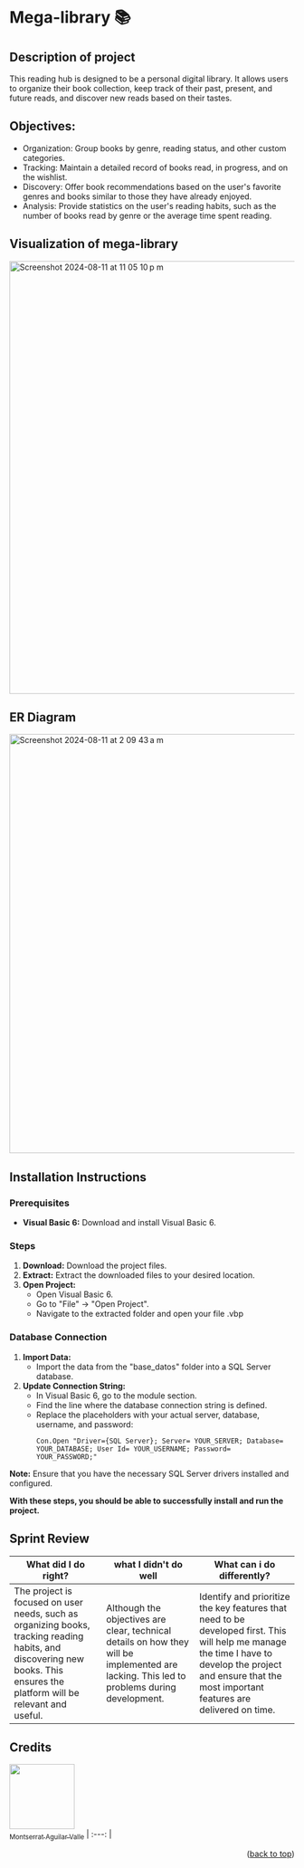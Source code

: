 # Mega-library 📚

## Description of project
This reading hub is designed to be a personal digital library. It allows users to organize their book collection, keep track of their past, present, and future reads, and discover new reads based on their tastes.

## Objectives:

- Organization: Group books by genre, reading status, and other custom categories.
- Tracking: Maintain a detailed record of books read, in progress, and on the wishlist.
- Discovery: Offer book recommendations based on the user's favorite genres and books similar to those they have already enjoyed.
- Analysis: Provide statistics on the user's reading habits, such as the number of books read by genre or the average time spent reading.

## Visualization of mega-library

<img width="765" alt="Screenshot 2024-08-11 at 11 05 10 p m" src="https://github.com/user-attachments/assets/c962fb72-08de-420f-8cea-22e496efc0fb">

## ER Diagram

<img width="741" alt="Screenshot 2024-08-11 at 2 09 43 a m" src="https://github.com/user-attachments/assets/bc6bf22f-00e1-4614-b166-9ff7445866d5">

## Installation Instructions

### Prerequisites
* **Visual Basic 6:** Download and install Visual Basic 6.

### Steps
1. **Download:** Download the project files.
2. **Extract:** Extract the downloaded files to your desired location.
3. **Open Project:**
   * Open Visual Basic 6.
   * Go to "File" -> "Open Project".
   * Navigate to the extracted folder and open your file .vbp

### Database Connection
1. **Import Data:**
   * Import the data from the "base_datos" folder into a SQL Server database.
2. **Update Connection String:**
   * In Visual Basic 6, go to the module section.
   * Find the line where the database connection string is defined.
   * Replace the placeholders with your actual server, database, username, and password:
     ```vbnet
     Con.Open "Driver={SQL Server}; Server= YOUR_SERVER; Database= YOUR_DATABASE; User Id= YOUR_USERNAME; Password= YOUR_PASSWORD;"
     ```

**Note:** Ensure that you have the necessary SQL Server drivers installed and configured.

**With these steps, you should be able to successfully install and run the project.**

## Sprint Review

| What did I do right?              | what I didn't do well                      | What can i do differently?                           |
| --------------------------------- | ------------------------------------------ | ---------------------------------------------------- |
| The project is focused on user needs, such as organizing books, tracking reading habits, and discovering new books. This ensures the platform will be relevant and useful. | Although the objectives are clear, technical details on how they will be implemented are lacking. This led to problems during development. | Identify and prioritize the key features that need to be developed first. This will help me manage the time I have to develop the project and ensure that the most important features are delivered on time. |

## Credits

[<img src="https://avatars.githubusercontent.com/u/116055107?v=4" width=115><br><sub>Montserrat Aguilar Valle</sub>](https://github.com/montsegv-2)
| :---: |

<p align="right">(<a href="#readme-top">back to top</a>)</p>






